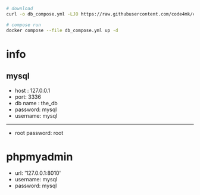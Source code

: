 ```bash
# download
curl -o db_compose.yml -LJO https://raw.githubusercontent.com/code4mk/compose-hub/main/db/mysql-phpmyadmin/compose.yml

# compose run
docker compose --file db_compose.yml up -d
```

# info

## mysql
* host : 127.0.0.1
* port: 3336
* db name : the_db
* password: mysql
* username: mysql

---
* root password: root

# phpmyadmin

* url: '127.0.0.1:8010'
* username: mysql
* password: mysql
